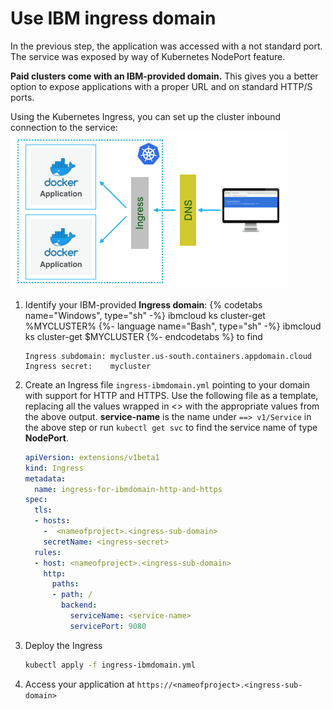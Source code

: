 # Use IBM ingress domain

In the previous step, the application was accessed with a not standard port. The service was exposed by way of Kubernetes NodePort feature.

**Paid clusters come with an IBM-provided domain.** This gives you a better option to expose applications with a proper URL and on standard HTTP/S ports.

Using the Kubernetes Ingress, you can set up the cluster inbound connection to the service:
![Ingress](images/Ingress.png)

1. Identify your IBM-provided **Ingress domain**:
   {% codetabs name="Windows", type="sh" -%}
ibmcloud ks cluster-get %MYCLUSTER%
   {%- language name="Bash", type="sh" -%}
ibmcloud ks cluster-get $MYCLUSTER
   {%- endcodetabs %}
   to find
   ```
   Ingress subdomain: mycluster.us-south.containers.appdomain.cloud
   Ingress secret:    mycluster
   ```
2. Create an Ingress file `ingress-ibmdomain.yml` pointing to your domain with support for HTTP and HTTPS. Use the following file as a template, replacing all the values wrapped in <> with the appropriate values from the above output. **service-name** is the name under `==> v1/Service` in the above step or run `kubectl get svc` to find the service name of type **NodePort**.
   ```yaml
   apiVersion: extensions/v1beta1
   kind: Ingress
   metadata:
     name: ingress-for-ibmdomain-http-and-https
   spec:
     tls:
     - hosts:
       -  <nameofproject>.<ingress-sub-domain>
       secretName: <ingress-secret>
     rules:
     - host: <nameofproject>.<ingress-sub-domain>
       http:
         paths:
         - path: /
           backend:
             serviceName: <service-name>
             servicePort: 9080
   ```
3. Deploy the Ingress
   ```sh
   kubectl apply -f ingress-ibmdomain.yml
   ```
4. Access your application at `https://<nameofproject>.<ingress-sub-domain>`
